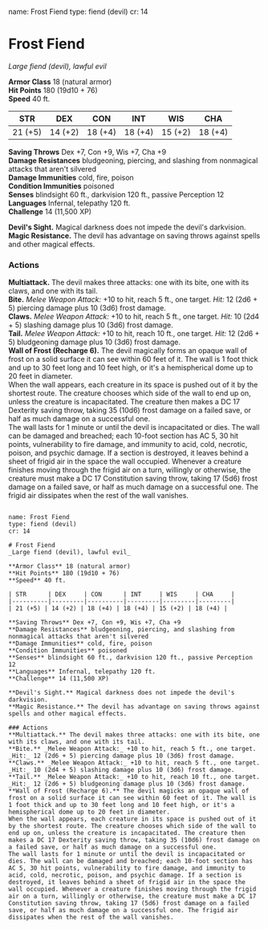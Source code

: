 name: Frost Fiend
type: fiend (devil)
cr: 14

# Frost Fiend 
_Large fiend (devil), lawful evil_

**Armor Class** 18 (natural armor)    
**Hit Points** 180 (19d10 + 76)    
**Speed** 40 ft. 

| STR      | DEX     | CON      | INT     | WIS     | CHA     |
|----------|---------|----------|---------|---------|---------|
| 21 (+5) | 14 (+2) | 18 (+4) | 18 (+4) | 15 (+2) | 18 (+4) |

**Saving Throws** Dex +7, Con +9, Wis +7, Cha +9    
**Damage Resistances** bludgeoning, piercing, and slashing from nonmagical attacks that aren't silvered    
**Damage Immunities** cold, fire, poison    
**Condition Immunities** poisoned    
**Senses** blindsight 60 ft., darkvision 120 ft., passive Perception 12    
**Languages** Infernal, telepathy 120 ft.    
**Challenge** 14 (11,500 XP) 

**Devil's Sight.** Magical darkness does not impede the devil's darkvision.    
**Magic Resistance.** The devil has advantage on saving throws against spells and other magical effects. 

### Actions 
**Multiattack.** The devil makes three attacks: one with its bite, one with its claws, and one with its tail.    
**Bite.** _Melee Weapon Attack:_ +10 to hit, reach 5 ft., one target. _Hit:_ 12 (2d6 + 5) piercing damage plus 10 (3d6) frost damage.    
**Claws.** _Melee Weapon Attack:_ +10 to hit, reach 5 ft., one target. _Hit:_ 10 (2d4 + 5) slashing damage plus 10 (3d6) frost damage.    
**Tail.** _Melee Weapon Attack:_ +10 to hit, reach 10 ft., one target. _Hit:_ 12 (2d6 + 5) bludgeoning damage plus 10 (3d6) frost damage.    
**Wall of Frost (Recharge 6).** The devil magically forms an opaque wall of frost on a solid surface it can see within 60 feet of it. The wall is 1 foot thick and up to 30 feet long and 10 feet high, or it's a hemispherical dome up to 20 feet in diameter.    
When the wall appears, each creature in its space is pushed out of it by the shortest route. The creature chooses which side of the wall to end up on, unless the creature is incapacitated. The creature then makes a DC 17 Dexterity saving throw, taking 35 (10d6) frost damage on a failed save, or half as much damage on a successful one.    
The wall lasts for 1 minute or until the devil is incapacitated or dies. The wall can be damaged and breached; each 10-­foot section has AC 5, 30 hit points, vulnerability to fire damage, and immunity to acid, cold, necrotic, poison, and psychic damage. If a section is destroyed, it leaves behind a sheet of frigid air in the space the wall occupied. Whenever a creature finishes moving through the frigid air on a turn, willingly or otherwise, the creature must make a DC 17 Constitution saving throw, taking 17 (5d6) frost damage on a failed save, or half as much damage on a successful one. The frigid air dissipates when the rest of the wall vanishes.
```

name: Frost Fiend
type: fiend (devil)
cr: 14

# Frost Fiend 
_Large fiend (devil), lawful evil_

**Armor Class** 18 (natural armor)    
**Hit Points** 180 (19d10 + 76)    
**Speed** 40 ft. 

| STR      | DEX     | CON      | INT     | WIS     | CHA     |
|----------|---------|----------|---------|---------|---------|
| 21 (+5) | 14 (+2) | 18 (+4) | 18 (+4) | 15 (+2) | 18 (+4) |

**Saving Throws** Dex +7, Con +9, Wis +7, Cha +9    
**Damage Resistances** bludgeoning, piercing, and slashing from nonmagical attacks that aren't silvered    
**Damage Immunities** cold, fire, poison    
**Condition Immunities** poisoned    
**Senses** blindsight 60 ft., darkvision 120 ft., passive Perception 12    
**Languages** Infernal, telepathy 120 ft.    
**Challenge** 14 (11,500 XP) 

**Devil's Sight.** Magical darkness does not impede the devil's darkvision.    
**Magic Resistance.** The devil has advantage on saving throws against spells and other magical effects. 

### Actions 
**Multiattack.** The devil makes three attacks: one with its bite, one with its claws, and one with its tail.    
**Bite.** _Melee Weapon Attack:_ +10 to hit, reach 5 ft., one target. _Hit:_ 12 (2d6 + 5) piercing damage plus 10 (3d6) frost damage.    
**Claws.** _Melee Weapon Attack:_ +10 to hit, reach 5 ft., one target. _Hit:_ 10 (2d4 + 5) slashing damage plus 10 (3d6) frost damage.    
**Tail.** _Melee Weapon Attack:_ +10 to hit, reach 10 ft., one target. _Hit:_ 12 (2d6 + 5) bludgeoning damage plus 10 (3d6) frost damage.    
**Wall of Frost (Recharge 6).** The devil magicks an opaque wall of frost on a solid surface it can see within 60 feet of it. The wall is 1 foot thick and up to 30 feet long and 10 feet high, or it's a hemispherical dome up to 20 feet in diameter.    
When the wall appears, each creature in its space is pushed out of it by the shortest route. The creature chooses which side of the wall to end up on, unless the creature is incapacitated. The creature then makes a DC 17 Dexterity saving throw, taking 35 (10d6) frost damage on a failed save, or half as much damage on a successful one.    
The wall lasts for 1 minute or until the devil is incapacitated or dies. The wall can be damaged and breached; each 10-­foot section has AC 5, 30 hit points, vulnerability to fire damage, and immunity to acid, cold, necrotic, poison, and psychic damage. If a section is destroyed, it leaves behind a sheet of frigid air in the space the wall occupied. Whenever a creature finishes moving through the frigid air on a turn, willingly or otherwise, the creature must make a DC 17 Constitution saving throw, taking 17 (5d6) frost damage on a failed save, or half as much damage on a successful one. The frigid air dissipates when the rest of the wall vanishes.